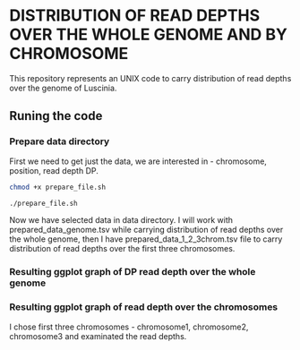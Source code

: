 # DISTRIBUTION OF READ DEPTHS OVER THE WHOLE GENOME AND BY CHROMOSOME
This repository represents an UNIX code to carry distribution of read depths over the genome of Luscinia.


## Runing the code
### Prepare data directory
First we need to get just the data, we are interested in - chromosome, position, read depth DP.

```bash
chmod +x prepare_file.sh

./prepare_file.sh
```
Now we have selected data in data directory. I will work with prepared_data_genome.tsv while carrying distribution of read depths over the whole genome, then I have prepared_data_1_2_3chrom.tsv file to carry distribution of read depths over the first three chromosomes.  

### Resulting ggplot graph of DP read depth over the whole genome

### Resulting ggplot graph of read depth over the chromosomes
I chose first three chromosomes - chromosome1, chromosome2, chromosome3 and examinated the read depths.

